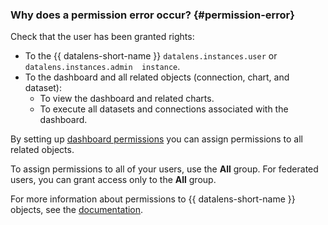 ### Why does a permission error occur? {#permission-error}

Check that the user has been granted rights:
* To the {{ datalens-short-name }} `datalens.instances.user` or `datalens.instances.admin  instance`.
* To the dashboard and all related objects (connection, chart, and dataset):
   * To view the dashboard and related charts.
   * To execute all datasets and connections associated with the dashboard.

By setting up [dashboard permissions](../../datalens/operations/dashboard/manage-access.md) you can assign permissions to all related objects.

To assign permissions to all of your users, use the **All** group. For federated users, you can grant access only to the **All** group.

For more information about permissions to {{ datalens-short-name }} objects, see the [documentation](../../datalens/security/index.md).



